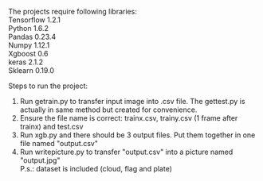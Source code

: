 The projects require following libraries:  
Tensorflow 1.2.1  
Python 1.6.2  
Pandas 0.23.4  
Numpy 1.12.1  
Xgboost 0.6  
keras 2.1.2  
Sklearn 0.19.0    
  
Steps to run the project:  
1. Run getrain.py to transfer input image into .csv file. The gettest.py is actually in same method but created for convenience.  
2. Ensure the file name is correct: trainx.csv, trainy.csv (1 frame after trainx) and test.csv  
3. Run xgb.py and there should be 3 output files. Put them together in one file named "output.csv"  
4. Run writepicture.py to transfer "output.csv" into a picture named "output.jpg"  
P.s.: dataset is included (cloud, flag and plate)
